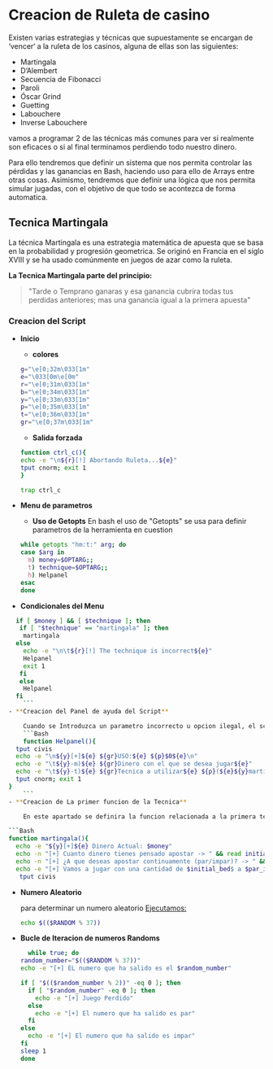 # Creacion de Ruleta de casino

Existen varias estrategias y técnicas que supuestamente se encargan de ‘vencer‘ a la ruleta de los casinos, alguna de ellas son las siguientes:

- Martingala
- D’Alembert 
- Secuencia de Fibonacci
- Paroli
- Óscar Grind
- Guetting
- Labouchere
- Inverse Labouchere

vamos a programar 2 de las técnicas más comunes para ver si realmente son eficaces o si al final terminamos perdiendo todo nuestro dinero.

Para ello tendremos que definir un sistema que nos permita controlar las pérdidas y las ganancias en Bash, haciendo uso para ello de Arrays entre otras cosas. Asimismo, tendremos que definir una lógica que nos permita simular jugadas, con el objetivo de que todo se acontezca de forma automatica.

## Tecnica Martingala

La técnica Martingala es una estrategia matemática de apuesta que se basa en la probabilidad y progresión geometrica. Se originó en Francia en el siglo XVIII y se ha usado comúnmente en juegos de azar como la ruleta.

**La Tecnica Martingala parte del principio:**

>"Tarde o Temprano ganaras y esa ganancia cubrira todas tus perdidas anteriores; mas una ganancia igual a la primera apuesta"


### Creacion del Script

- **Inicio**
    - **colores**
    ```Bash
    g="\e[0;32m\033[1m"
    e="\033[0m\e[0m"
    r="\e[0;31m\033[1m"
    b="\e[0;34m\033[1m"
    y="\e[0;33m\033[1m"
    p="\e[0;35m\033[1m"
    t="\e[0;36m\033[1m"
    gr="\e[0;37m\033[1m"
    ```
    - **Salida forzada**
    ```Bash
    function ctrl_c(){
    echo -e "\n${r}[!] Abortando Ruleta...${e}"
    tput cnorm; exit 1
    }

    trap ctrl_c
    ```
- **Menu de parametros**
    - **Uso de Getopts**
    En bash el uso de "Getopts" se usa para definir parametros de la herramienta en cuestion
    
    ```Bash
    while getopts "hm:t:" arg; do 
    case $arg in 
      m) money=$OPTARG;;
      t) technique=$OPTARG;;
      h) Helpanel
    esac
   done
   ```

- **Condicionales del Menu**
 
```Bash
  if [ $money ] && [ $technique ]; then
   if [ "$technique" == "martingala" ]; then
    martingala
  else
    echo -e "\n\t${r}[!] The technique is incorrect${e}"
    Helpanel
    exit 1
   fi 
   else
    Helpanel  
  fi
    ```
- **Creacion del Panel de ayuda del Script**

    Cuando se Introduzca un parametro incorrecto u opcion ilegal, el script mandara el flujo del programa al panel de ayuda
    ```Bash
    function Helpanel(){
  tput civis
  echo -e "\n${y}[+]${e} ${gr}USO:${e} ${p}$0${e}\n"
  echo -e "\t${y}-m)${e} ${gr}Dinero con el que se desea jugar${e}"
  echo -e "\t${y}-t)${e} ${gr}Tecnica a utilizar${e} ${p}(${e}${y}martingala${e}${b}/${e}${y}inverselabrouchere${e}${p})${e}"
  tput cnorm; exit 1
}
    ```
- **Creacion de La primer funcion de la Tecnica**

    En este apartado se definira la funcion relacionada a la primera tecnica de la ruleta; La cual sera [Martingala](https://www-investopedia-com.translate.goog/terms/m/martingalesystem.asp?_x_tr_sl=en&_x_tr_tl=es&_x_tr_hl=es&_x_tr_pto=tc) 

```Bash
function martingala(){
  echo -e "${y}[+]${e} Dinero Actual: $money"
  echo -n "[+] Cuanto dinero tienes pensado apostar -> " && read initial_bed
  echo -n "[+] ¿A que deseas apostar continuamente (par/impar)? -> " && read par_impar
  echo -e "[+] Vamos a jugar con una cantidad de $initial_bed$ a $par_impar"
   tput civis
```

- **Numero Aleatorio**
    
    para determinar un numero aleatorio [Ejecutamos:]()
    
    ```Bash
    echo $(($RANDOM % 37))
    ```
- **Bucle de Iteracion de numeros Randoms**

    ```Bash
      while true; do   
    random_number="$(($RANDOM % 37))"
    echo -e "[+] EL numero que ha salido es el $random_number"
    
    if [ "$(($random_number % 2))" -eq 0 ]; then
      if [ "$random_number" -eq 0 ]; then
        echo -e "[+] Juego Perdido"
      else
        echo -e "[+] El numero que ha salido es par"
      fi
    else
      echo -e "[+] El numero que ha salido es impar"
    fi
    sleep 1
  done
    ```






















